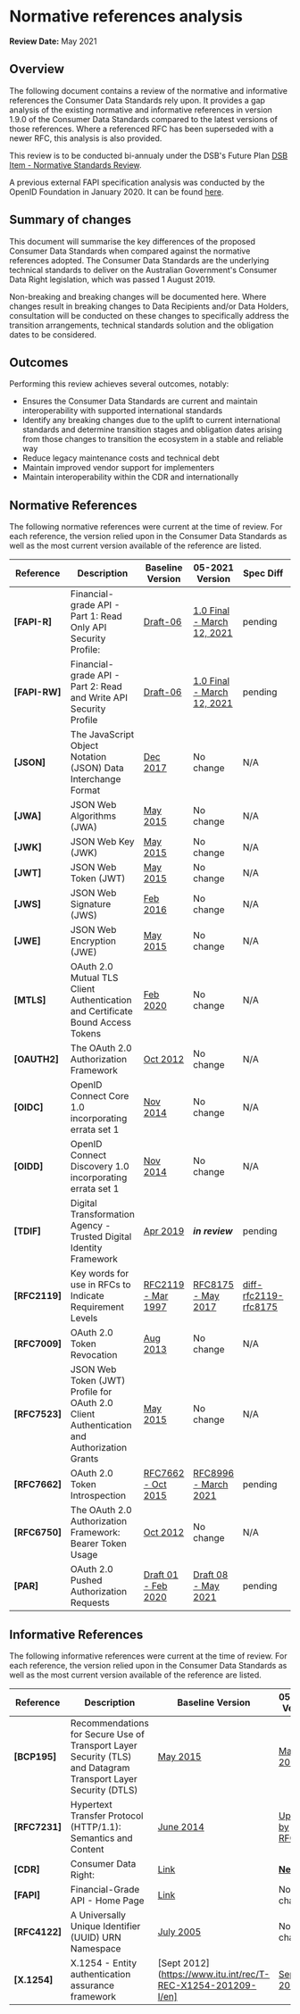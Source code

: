 # Normative references analysis

**Review Date:** May 2021

## Overview

The following document contains a review of the normative and informative references the Consumer Data Standards rely upon. It provides a gap analysis of the existing normative and informative references in version 1.9.0 of the Consumer Data Standards compared to the latest versions of those references. Where a referenced RFC has been superseded with a newer RFC, this analysis is also provided.

This review is to be conducted bi-annualy under the DSB's Future Plan [DSB Item - Normative Standards Review](https://github.com/ConsumerDataStandardsAustralia/future-plan/issues/34).

A previous external FAPI specification analysis was conducted by the OpenID Foundation in January 2020. It can be found [here](https://bitbucket.org/openid/fapi/src/master/cds-spec-analysis/).

## Summary of changes
This document will summarise the key differences of the proposed Consumer Data Standards when compared against the normative references adopted. The Consumer Data Standards are the underlying technical standards to deliver on the Australian Government's Consumer Data Right legislation, which was passed 1 August 2019.

Non-breaking and breaking changes will be documented here. Where changes result in breaking changes to Data Recipients and/or Data Holders, consultation will be conducted on these changes to specifically address the transition arrangements, technical standards solution and the obligation dates to be considered.

## Outcomes

Performing this review achieves several outcomes, notably:
* Ensures the Consumer Data Standards are current and maintain interoperability with supported international standards
* Identify any breaking changes due to the uplift to current international standards and determine transition stages and obligation dates arising from those changes to transition the ecosystem in a stable and reliable way
* Reduce legacy maintenance costs and technical debt
* Maintain improved vendor support for implementers
* Maintain interoperability within the CDR and internationally

## Normative References

The following normative references were current at the time of review. For each reference, the version relied upon in the Consumer Data Standards as well as the most current version available of the reference are listed.

| **Reference**  | **Description**  | **Baseline Version** | **05-2021 Version** | **Spec Diff** | **Spec Analysis** |
| --- | --- | --- | --- | --- | --- |
| <a id="FAPI-R"></a>**[FAPI-R]**    | Financial-grade API - Part 1: Read Only API Security Profile:                                                     |[Draft-06](https://openid.net/specs/openid-financial-api-part-1-ID2.html) | [1.0 Final - March 12, 2021](https://openid.net/specs/openid-financial-api-part-1-1_0.html) | pending | pending |
| <a id="FAPI-RW"></a>**[FAPI-RW]**  | Financial-grade API - Part 2: Read and Write API Security Profile |[Draft-06](https://openid.net/specs/openid-financial-api-part-2-ID2.html) | [1.0 Final - March 12, 2021](https://openid.net/specs/openid-financial-api-part-2-1_0.html) | pending | pending |
| <a id="JSON"></a>**[JSON]**        | The JavaScript Object Notation (JSON) Data Interchange Format | [Dec 2017](https://tools.ietf.org/html/rfc8259) | No change | N/A | N/A |
| <a id="JWA"></a>**[JWA]**          | JSON Web Algorithms (JWA) | [May 2015](https://tools.ietf.org/html/rfc7518) | No change |N/A | N/A |
| <a id="JWK"></a>**[JWK]**          | JSON Web Key (JWK) | [May 2015](https://tools.ietf.org/html/rfc7517) | No change |N/A | N/A |
| <a id="JWT"></a>**[JWT]**          | JSON Web Token (JWT) | [May 2015](https://tools.ietf.org/html/rfc7519) | No change |N/A | N/A |
| <a id="JWS"></a>**[JWS]**          | JSON Web Signature (JWS) | [Feb 2016](https://tools.ietf.org/html/rfc7797) | No change |N/A | N/A |
| <a id="JWE"></a>**[JWE]**          | JSON Web Encryption (JWE) | [May 2015](https://tools.ietf.org/html/rfc7516) | No change |N/A | N/A |
| <a id="MTLS"></a>**[MTLS]**        | OAuth 2.0 Mutual TLS Client Authentication and Certificate Bound Access Tokens | [Feb 2020](https://tools.ietf.org/html/rfc8705) | No change |N/A | N/A |
| <a id="OAUTH2"></a>**[OAUTH2]**    | The OAuth 2.0 Authorization Framework | [Oct 2012](https://tools.ietf.org/html/rfc6749)| No change |N/A | N/A |
| <a id="OIDC"></a>**[OIDC]**        | OpenID Connect Core 1.0 incorporating errata set 1 | [Nov 2014](http://openid.net/specs/openid-connect-core-1_0.html) | No change |N/A | N/A |
| <a id="OIDD"></a>**[OIDD]**        | OpenID Connect Discovery 1.0 incorporating errata set 1 | [Nov 2014](http://openid.net/specs/openid-connect-discovery-1_0.html)| No change |N/A | N/A |
| <a id="TDIF"></a>**[TDIF]**        | Digital Transformation Agency - Trusted Digital Identity Framework | [Apr 2019](https://www.dta.gov.au/our-projects/digital-identity/trusted-digital-identity-framework) | **_in review_** | pending | pending |
| <a id="RFC2119"></a>**[RFC2119]**  | Key words for use in RFCs to Indicate Requirement Levels | [RFC2119 - Mar 1997](https://tools.ietf.org/html/rfc2119) | [RFC8175 - May 2017](https://datatracker.ietf.org/doc/html/rfc8174) | [diff-rfc2119-rfc8175](./raw/diff-rfc2119rfc8174.txt) | [analysis-rfc2119-rfc8174-20210519](./analysis/analysis-rfc2119-rfc8174-20210519.md) |
| <a id="RFC7009"></a>**[RFC7009]**  | OAuth 2.0 Token Revocation | [Aug 2013](https://tools.ietf.org/html/rfc7009) | No change |N/A | N/A |
| <a id="RFC7523"></a>**[RFC7523]**  | JSON Web Token (JWT) Profile for OAuth 2.0 Client Authentication and Authorization Grants | [May 2015](https://tools.ietf.org/html/rfc7523) | No change |N/A | N/A |
| <a id="RFC7662"></a>**[RFC7662]**  | OAuth 2.0 Token Introspection | [RFC7662 - Oct 2015](https://tools.ietf.org/html/rfc7662) | [RFC8996 - March 2021](https://datatracker.ietf.org/doc/html/rfc8996) | pending | pending |
| <a id="RFC6750"></a>**[RFC6750]**  | The OAuth 2.0 Authorization Framework: Bearer Token Usage | [Oct 2012](https://tools.ietf.org/html/rfc6750) | No change |N/A | N/A |
| <a id="PAR"></a>**[PAR]**          | OAuth 2.0 Pushed Authorization Requests | [Draft 01 - Feb 2020](https://tools.ietf.org/html/draft-ietf-oauth-par-01) | [Draft 08 - May 2021](https://datatracker.ietf.org/doc/html/draft-ietf-oauth-par-08) |pending | pending |


## Informative References

The following informative references were current at the time of review. For each reference, the version relied upon in the Consumer Data Standards as well as the most current version available of the reference are listed.

| **Reference**  | **Description** | **Baseline Version** | **05-2021 Version** |**Spec Diff** | **Spec Analysis** |
| --- | --- | --- | --- | --- | --- |
| <a id="BCP195"></a>**[BCP195]**   | Recommendations for Secure Use of Transport Layer Security (TLS) and Datagram Transport Layer Security (DTLS) | [May 2015](https://tools.ietf.org/html/bcp195) | [March 2021](https://tools.ietf.org/html/bcp195) | pending | pending |
| <a id="RFC7231"></a>**[RFC7231]**   | Hypertext Transfer Protocol (HTTP/1.1): Semantics and Content | [June 2014](https://tools.ietf.org/html/rfc7231)  | [Updated by RFC2817](https://datatracker.ietf.org/doc/html/rfc2817)| pending | pending |
| <a id="CDR"></a>**[CDR]**      | Consumer Data Right: | [Link](https://www.accc.gov.au/focus-areas/consumer-data-right) | [**New Link**](https://www.cdr.gov.au) |N/A | N/A |
| <a id="FAPI"></a>**[FAPI]**      | Financial-Grade API - Home Page | [Link](https://openid.net/wg/fapi/) | No change |N/A | N/A |
| <a id="RFC4122"></a>**[RFC4122]**  | A Universally Unique Identifier (UUID) URN Namespace | [July 2005](https://tools.ietf.org/html/rfc4122) | No change |N/A | N/A |
| <a id="X.1254"></a>**[X.1254]**   | X.1254 - Entity authentication assurance framework | [Sept 2012](https://www.itu.int/rec/T-REC-X1254-201209-I/en] | [Sept 2020](https://www.itu.int/rec/T-REC-X.1254-202009-I/en)| N/A | N/A |
